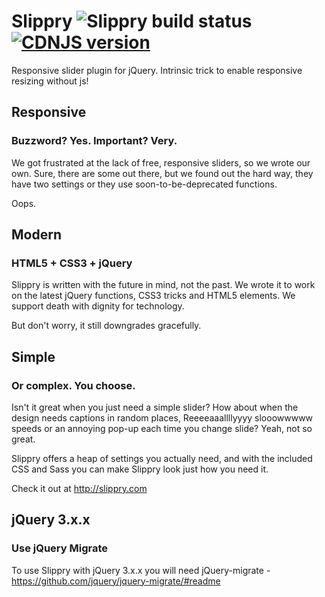 # Slippry ![Slippry build status](https://travis-ci.org/booncon/slippry.svg?branch=dev) [![CDNJS version](https://img.shields.io/cdnjs/v/slippry.svg)](https://cdnjs.com/libraries/slippry)

Responsive slider plugin for jQuery.
Intrinsic trick to enable responsive resizing without js!

## Responsive
### Buzzword? Yes. Important? Very.
We got frustrated at the lack of free, responsive sliders, so we wrote our own. Sure, there are some out there, but we found out the hard way, they have two settings or they use soon-to-be-deprecated functions.

Oops.


## Modern
### HTML5 + CSS3 + jQuery
Slippry is written with the future in mind, not the past. We wrote it to work on the latest jQuery functions, CSS3 tricks and HTML5 elements. We support death with dignity for technology.

But don't worry, it still downgrades gracefully.


## Simple
### Or complex. You choose.
Isn't it great when you just need a simple slider? How about when the design needs captions in random places, Reeeeaaallllyyyy slooowwwww speeds or an annoying pop-up each time you change slide? Yeah, not so great.

Slippry offers a heap of settings you actually need, and with the included CSS and Sass you can make Slippry look just how you need it.

Check it out at http://slippry.com

## jQuery 3.x.x
### Use jQuery Migrate
To use Slippry with jQuery 3.x.x you will need jQuery-migrate - https://github.com/jquery/jquery-migrate/#readme
